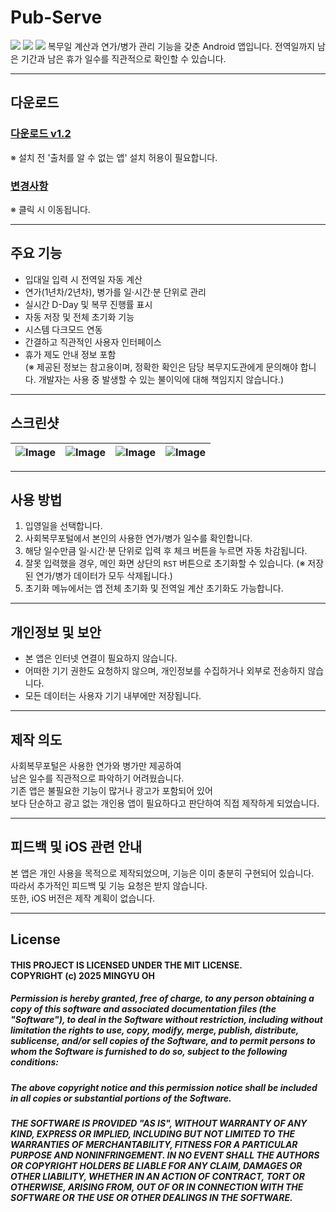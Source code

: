 # Pub-Serve

<img src="https://img.shields.io/badge/platform-Android-blue" />
<img src="https://img.shields.io/badge/language-Java+Html-red" />
<img src="https://img.shields.io/badge/minSdk-29-brightgreen" />
복무일 계산과 연가/병가 관리 기능을 갖춘 Android 앱입니다.  
전역일까지 남은 기간과 남은 휴가 일수를 직관적으로 확인할 수 있습니다.

---

## 다운로드

### [다운로드 v1.2](https://github.com/HotSpicyMango/GONG-IK/releases/download/1.2/pubserve.apk)<br>
※ 설치 전 '출처를 알 수 없는 앱' 설치 허용이 필요합니다.
### [변경사항](https://github.com/HotSpicyMango/GONG-IK/releases/tag/1.2)<br>
※ 클릭 시 이동됩니다.

---

## 주요 기능

- 입대일 입력 시 전역일 자동 계산
- 연가(1년차/2년차), 병가를 일·시간·분 단위로 관리
- 실시간 D-Day 및 복무 진행률 표시
- 자동 저장 및 전체 초기화 기능
- 시스템 다크모드 연동
- 간결하고 직관적인 사용자 인터페이스
- 휴가 제도 안내 정보 포함  
  (※ 제공된 정보는 참고용이며, 정확한 확인은 담당 복무지도관에게 문의해야 합니다. 개발자는 사용 중 발생할 수 있는 불이익에 대해 책임지지 않습니다.)

---

## 스크린샷

![Image](https://github.com/user-attachments/assets/ca3f1492-8816-43c2-9ca7-39bc63ccb11d) | ![Image](https://github.com/user-attachments/assets/ac025a31-8fb1-4b7a-b0b5-348a6cbbcedc) | ![Image](https://github.com/user-attachments/assets/35ff480e-1a11-41e7-8710-0d8b53b4aa98) | ![Image](https://github.com/user-attachments/assets/758c3c56-49f9-447e-8b67-f738b677ea45)
---|---|---|---|

---

## 사용 방법

1. 입영일을 선택합니다.
2. 사회복무포털에서 본인의 사용한 연가/병가 일수를 확인합니다.
3. 해당 일수만큼 일·시간·분 단위로 입력 후 체크 버튼을 누르면 자동 차감됩니다.
4. 잘못 입력했을 경우, 메인 화면 상단의 `RST` 버튼으로 초기화할 수 있습니다.
   (※ 저장된 연가/병가 데이터가 모두 삭제됩니다.)
5. 초기화 메뉴에서는 앱 전체 초기화 및 전역일 계산 초기화도 가능합니다.

---

## 개인정보 및 보안

- 본 앱은 인터넷 연결이 필요하지 않습니다.
- 어떠한 기기 권한도 요청하지 않으며, 개인정보를 수집하거나 외부로 전송하지 않습니다.
- 모든 데이터는 사용자 기기 내부에만 저장됩니다.

---

## 제작 의도

사회복무포털은 사용한 연가와 병가만 제공하여  
남은 일수를 직관적으로 파악하기 어려웠습니다.  
기존 앱은 불필요한 기능이 많거나 광고가 포함되어 있어  
보다 단순하고 광고 없는 개인용 앱이 필요하다고 판단하여 직접 제작하게 되었습니다.

---

## 피드백 및 iOS 관련 안내

본 앱은 개인 사용을 목적으로 제작되었으며, 기능은 이미 충분히 구현되어 있습니다.  
따라서 추가적인 피드백 및 기능 요청은 받지 않습니다.  
또한, iOS 버전은 제작 계획이 없습니다.

---

## License

#### THIS PROJECT IS LICENSED UNDER THE MIT LICENSE. <br> COPYRIGHT (c) 2025 MINGYU OH

##### Permission is hereby granted, free of charge, to any person obtaining a copy  of this software and associated documentation files (the "Software"), to deal  in the Software without restriction, including without limitation the rights  to use, copy, modify, merge, publish, distribute, sublicense, and/or sell  copies of the Software, and to permit persons to whom the Software is  furnished to do so, subject to the following conditions:

##### The above copyright notice and this permission notice shall be included in  all copies or substantial portions of the Software.

##### THE SOFTWARE IS PROVIDED "AS IS", WITHOUT WARRANTY OF ANY KIND, EXPRESS OR  IMPLIED, INCLUDING BUT NOT LIMITED TO THE WARRANTIES OF MERCHANTABILITY,  FITNESS FOR A PARTICULAR PURPOSE AND NONINFRINGEMENT. IN NO EVENT SHALL THE  AUTHORS OR COPYRIGHT HOLDERS BE LIABLE FOR ANY CLAIM, DAMAGES OR OTHER  LIABILITY, WHETHER IN AN ACTION OF CONTRACT, TORT OR OTHERWISE, ARISING FROM,  OUT OF OR IN CONNECTION WITH THE SOFTWARE OR THE USE OR OTHER DEALINGS IN THE  SOFTWARE.

